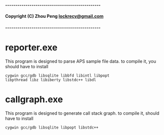 #### -----------------------------------------------
####  Copyright (C) Zhou Peng <lockrecv@gmail.com>
#### -----------------------------------------------

reporter.exe
============

This program is designed to parse APS sample file data.
to compile it, you should have to install

    cygwin gcc/gdb libsqlite libbfd libintl libpopt
    libpthread libz libiberty libstdc++ libdl

callgraph.exe
=============

This program is designed to generate call stack graph.
to compile it, should have to install

    cygwin gcc/gdb libsqlite libpopt libstdc++
